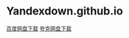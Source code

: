 # Yandexdown.github.io

  <div class="download-buttons">
            <a href="https://pan.baidu.com/s/13kdcOD9IuTjnJiLdzs-OnQ?pwd=s6y3" class="download-btn">百度网盘下载</a>
            <a href="https://pan.quark.cn/s/ee736f6bd209" class="download-btn">夸克网盘下载</a>
        </div>
